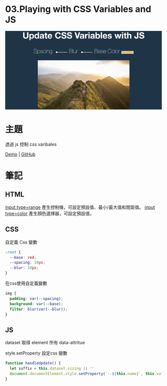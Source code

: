 # **03.Playing with CSS Variables and JS**
![](../images/03_Playing_with_CSS_Variables_and_JS_-_Javascript30.jpg)

# 主題
透過 js 控制 css varibales

[Demo](https://jamestong10.github.io/Javascript30/03_Playing_with_CSS_Variables_and_JS/index.html) | [GitHub](https://github.com/jamestong10/Javascript30/tree/master/03_Playing_with_CSS_Variables_and_JS)

# 筆記

## HTML
[input type=range](https://developer.mozilla.org/en-US/docs/Web/HTML/Element/input/range) 產生控制條，可設定預設值、最小/最大值和間距值。
[input type=color](https://developer.mozilla.org/en-US/docs/Web/HTML/Element/input/color) 產生顏色選擇器，可設定預設值。

## CSS
自定義 Css 變數
```css
:root {
  --base: red;
  --spacing: 10px;
  --blur: 10px;
}
```

在css使用自定義變數
```css
img {
  padding: var(--spacing);
  background: var(--base);
  filter: blur(var(--blur));
}
```

## JS
dataset 取得 element 所有 data-attritue

style.setProperty 設定css 變數

```js
function handleUpdate() {
  let suffix = this.dataset.sizing || ''
  document.documentElement.style.setProperty(`--${this.name}`, this.value + suffix);
}
```